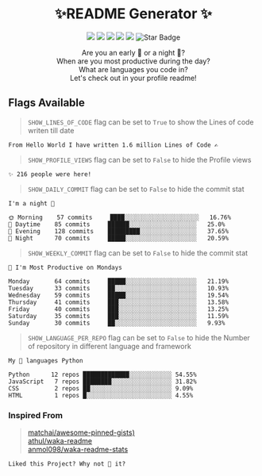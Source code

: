 <h1 align="center">✨README Generator ✨</h1>

<p align="center">
<img src="https://img.shields.io/badge/Made%20with-Python-1f425f.svg"/>
<img src="https://img.shields.io/badge/Made%20with-Markdown-1f425f.svg"/>
<img src="https://img.shields.io/github/license/th3c0d3br34ker/github-readme-info"/>
<img src="https://img.shields.io/github/stars/th3c0d3br34ker/github-readme-info"/>
<img src="https://img.shields.io/github/forks/th3c0d3br34ker/github-readme-info"/> 
<img src="https://img.shields.io/static/v1?label=🌟&message=If%20Useful&style=style=flat&color=blue" alt="Star Badge"/>
</p>

<span align="center">

Are you an early 🐤 or a night 🦉?<br/>
When are you most productive during the day?<br/>
What are languages you code in?<br/>
Let's check out in your profile readme!<br/>

</span>

## Flags Available

> `SHOW_LINES_OF_CODE` flag can be set to `True` to show the Lines of code writen till date

```text
From Hello World I have written 1.6 million Lines of Code ✍️
```

> `SHOW_PROFILE_VIEWS` flag can be set to `False` to hide the Profile views

```text
✨ 216 people were here!
```

> `SHOW_DAILY_COMMIT` flag can be set to `False` to hide the commit stat

```text
I'm a night 🦉

🌞 Morning    57 commits     ████░░░░░░░░░░░░░░░░░░░░░   16.76%
🌆 Daytime    85 commits     ██████░░░░░░░░░░░░░░░░░░░   25.0%
🌃 Evening    128 commits    █████████░░░░░░░░░░░░░░░░   37.65%
🌙 Night      70 commits     █████░░░░░░░░░░░░░░░░░░░░   20.59%

```

> `SHOW_WEEKLY_COMMIT` flag can be set to `False` to hide the commit stat

```text
📅 I'm Most Productive on Mondays

Monday       64 commits     █████░░░░░░░░░░░░░░░░░░░░   21.19%
Tuesday      33 commits     ██░░░░░░░░░░░░░░░░░░░░░░░   10.93%
Wednesday    59 commits     █████░░░░░░░░░░░░░░░░░░░░   19.54%
Thursday     41 commits     ███░░░░░░░░░░░░░░░░░░░░░░   13.58%
Friday       40 commits     ███░░░░░░░░░░░░░░░░░░░░░░   13.25%
Saturday     35 commits     ███░░░░░░░░░░░░░░░░░░░░░░   11.59%
Sunday       30 commits     ██░░░░░░░░░░░░░░░░░░░░░░░   9.93%

```

> `SHOW_LANGUAGE_PER_REPO` flag can be set to `False` to hide the Number of repository in different language and framework

```text
My 💖 languages Python

Python      12 repos █████████████░░░░░░░░░░░░ 54.55%
JavaScript   7 repos ████████░░░░░░░░░░░░░░░░░ 31.82%
CSS          2 repos ██░░░░░░░░░░░░░░░░░░░░░░░ 9.09%
HTML         1 repos █░░░░░░░░░░░░░░░░░░░░░░░░ 4.55%

```

### Inspired From

> [matchai/awesome-pinned-gists)](https://github.com/matchai/awesome-pinned-gists)  
> [athul/waka-readme](https://github.com/athul/waka-readme)  
> [anmol098/waka-readme-stats](https://github.com/anmol098/waka-readme-stats)

```text
Liked this Project? Why not 🌟 it?
```
